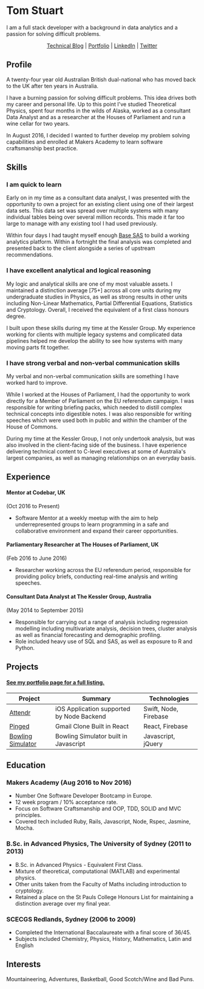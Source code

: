 # Tom Stuart

I am a full stack developer with a background in data analytics and a passion for solving difficult problems.

<p align="center">
  <a href="http://TomStuart92.github.io">Technical Blog</a> |
    <a href="http://TomStuart92.github.io/portfolio">Portfolio</a> |
      <a href="http://www.linkedin.com/in/thomas-stuart">LinkedIn</a> |
        <a href="http://twitter.com/ThomasCStuart">Twitter</a>

</p>

## Profile

A twenty-four year old Australian British dual-national who has moved back to the UK after ten years in Australia.

I have a burning passion for solving difficult problems. This idea drives both my career and personal life. Up to this point I've studied Theoretical Physics, spent four months in the wilds of Alaska, worked as a consultant Data Analyst and as a researcher at the Houses of Parliament and run a wine cellar for two years.

In August 2016, I decided I wanted to further develop my problem solving capabilities and enrolled at Makers Academy to learn software craftsmanship best practice.

## Skills

### I am quick to learn

Early on in my time as a consultant data analyst, I was presented with the opportunity to own a project for an existing client using one of their largest data sets. This data set was spread over multiple systems with many individual tables being over several million records. This made it far too large to manage with any existing tool I had used previously.

Within four days I had taught myself enough [Base SAS](http://www.sas.com/en_us/software/base-sas.html) to build a working analytics platform. Within a fortnight the final analysis was completed and presented back to the client alongside a series of upstream recommendations.  

### I have excellent analytical and logical reasoning

My logic and analytical skills are one of my most valuable assets. I maintained a distinction average [75+] across all core units during my undergraduate studies in Physics, as well as strong results in other units including Non-Linear Mathematics, Partial Differential Equations, Statistics and Cryptology. Overall, I received the equivalent of a first class honours degree.

I built upon these skills during my time at the Kessler Group. My experience working for clients with multiple legacy systems and complicated data pipelines helped me develop the ability to see how systems with many moving parts fit together.

### I have strong verbal and non-verbal communication skills

My verbal and non-verbal communication skills are something I have worked hard to improve.

While I worked at the Houses of Parliament, I had the opportunity to work directly for a Member of Parliament on the EU referendum campaign. I was responsible for writing briefing packs, which needed to distill complex technical concepts into digestible notes. I was also responsible for writing speeches which were used both in public and within the chamber of the House of Commons.

During my time at the Kessler Group, I not only undertook analysis, but was also involved in the client-facing side of the business. I have experience delivering technical content to C-level executives at some of Australia's largest companies, as well as managing relationships on an everyday basis.

## Experience

#### Mentor at Codebar, UK
(Oct 2016 to Present)  

- Software Mentor at a weekly meetup with the aim to help underrepresented groups to learn programming in a safe and collaborative environment and expand their career opportunities.

#### Parliamentary Researcher at The Houses of Parliament, UK
(Feb 2016 to June 2016)  

- Researcher working across the EU referendum period, responsible for providing policy briefs, conducting real-time analysis and writing speeches.

#### Consultant Data Analyst at The Kessler Group, Australia   
(May 2014 to September 2015)  

- Responsible for carrying out a range of analysis including regression modelling including multivariate analysis, decision trees, cluster analysis as well as financial forecasting and demographic profiling.
- Role included heavy use of SQL and SAS, as well as exposure to R and Python.

## Projects

#### [See my portfolio page for a full listing.](http://TomStuart92.github.io/portfolio/)

| Project        | Summary           | Technologies  |
| ------------- |-------------| -----|
| [Attendr](https://tomstuart92.github.io/portfolio/Attendr/) | iOS Application supported by Node Backend | Swift, Node, Firebase |
| [Pinged](https://tomstuart92.github.io/portfolio/Pinged/) | Gmail Clone Built in React | React, Firebase |
| [Bowling Simulator](https://tomstuart92.github.io/portfolio/Bowling/)    | Bowling Simulator built in Javascript | Javascript, jQuery |

## Education

### Makers Academy (Aug 2016 to Nov 2016)

- Number One Software Developer Bootcamp in Europe.
- 12 week program / 10% acceptance rate.
- Focus on Software Craftsmanship and OOP, TDD, SOLID and MVC principles.
- Covered tech included Ruby, Rails, Javascript, Node, Rspec, Jasmine, Mocha.

### B.Sc. in Advanced Physics, The University of Sydney (2011 to 2013)

- B.Sc. in Advanced Physics - Equivalent First Class.  
- Mixture of theoretical, computational (MATLAB) and experimental physics.   
- Other units taken from the Faculty of Maths including introduction to cryptology.  
- Retained a place on the St Pauls College Honours List for maintaining a distinction average over my final year.

### SCECGS Redlands, Sydney (2006 to 2009)

- Completed the International Baccalaureate with a final score of 36/45.
- Subjects included Chemistry, Physics, History, Mathematics, Latin and English

## Interests

Mountaineering, Adventures, Basketball, Good Scotch/Wine and Bad Puns.
